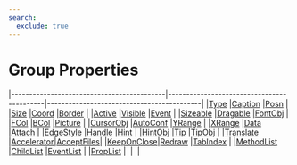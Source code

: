 ```yaml
---
search:
  exclude: true
---
```


<h1 class="heading"><span class="name">Group Properties</span></h1>

|-------------------------------------------|-------------------------------------------|-------------------------------------------|
|[Type](../properties/type.md)              |[Caption](../properties/caption.md)        |[Posn](../properties/posn.md)              |
|[Size](../properties/size.md)              |[Coord](../properties/coord.md)            |[Border](../properties/border.md)          |
|[Active](../properties/active.md)          |[Visible](../properties/visible.md)        |[Event](../properties/event.md)            |
|[Sizeable](../properties/sizeable.md)      |[Dragable](../properties/dragable.md)      |[FontObj](../properties/fontobj.md)        |
|[FCol](../properties/fcol.md)              |[BCol](../properties/bcol.md)              |[Picture](../properties/picture.md)        |
|[CursorObj](../properties/cursorobj.md)    |[AutoConf](../properties/autoconf.md)      |[YRange](../properties/yrange.md)          |
|[XRange](../properties/xrange.md)          |[Data](../properties/data.md)              |[Attach](../properties/attach.md)          |
|[EdgeStyle](../properties/edgestyle.md)    |[Handle](../properties/handle.md)          |[Hint](../properties/hint.md)              |
|[HintObj](../properties/hintobj.md)        |[Tip](../properties/tip.md)                |[TipObj](../properties/tipobj.md)          |
|[Translate](../properties/translate.md)    |[Accelerator](../properties/accelerator.md)|[AcceptFiles](../properties/acceptfiles.md)|
|[KeepOnClose](../properties/keeponclose.md)|[Redraw](../properties/redraw.md)          |[TabIndex](../properties/tabindex.md)      |
|[MethodList](../properties/methodlist.md)  |[ChildList](../properties/childlist.md)    |[EventList](../properties/eventlist.md)    |
|[PropList](../properties/proplist.md)      |&nbsp;                                     |&nbsp;                                     |
